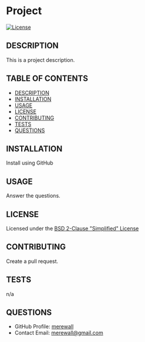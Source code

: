 # Project

  [![License](https://img.shields.io/badge/License-BSD%202--Clause-orange.svg)](https://opensource.org/licenses/BSD-2-Clause)
  
  ## DESCRIPTION

  This is a project description.

  ## TABLE OF CONTENTS

  * [DESCRIPTION](#description)
  * [INSTALLATION](#installation)
  * [USAGE](#usage)
  * [LICENSE](#license)
  * [CONTRIBUTING](#contributing)
  * [TESTS](#tests)
  * [QUESTIONS](#questions)

  ## INSTALLATION

  Install using GitHub 

  ## USAGE

  Answer the questions.

  ## LICENSE

  Licensed under the [BSD 2-Clause "Simplified" License](https://opensource.org/licenses/BSD-2-Clause)

  ## CONTRIBUTING

  Create a pull request.

  ## TESTS

  n/a

  ## QUESTIONS

  * GitHub Profile: [merewall](https://github.com/merewall)
  * Contact Email: merewall@gmail.com

